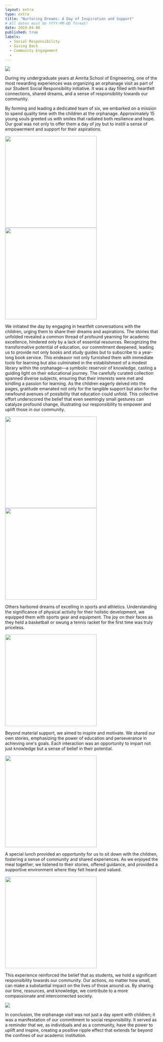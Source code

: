 ```yaml
---
layout: extra
type: extra
title: "Nurturing Dreams: A Day of Inspiration and Support"
# All dates must be YYYY-MM-DD format!
date: 2019-04-08
published: true
labels:
  - Social Responsibility
  - Giving Back
  - Community Engagement
  - 
---
```


<img class="img-fluid" src="../img/1.JPG">

During my undergraduate years at Amrita School of Engineering, one of the most rewarding experiences was organizing an orphanage visit as part of our Student Social Responsibility initiative. It was a day filled with heartfelt connections, shared dreams, and a sense of responsibility towards our community.

By forming and leading a dedicated team of six, we embarked on a mission to spend quality time with the children at the orphanage. Approximately 15 young souls greeted us with smiles that radiated both resilience and hope. Our goal was not only to offer them a day of joy but to instill a sense of empowerment and support for their aspirations.

<img width="300" class="rounded float-start pe-4" src="../img/2.JPG">
<img width="300" class="rounded float-start pe-4" src="../img/3.JPG">

We initiated the day by engaging in heartfelt conversations with the children, urging them to share their dreams and aspirations. The stories that unfolded revealed a common thread of profound yearning for academic excellence, hindered only by a lack of essential resources. Recognizing the transformative potential of education, our commitment deepened, leading us to provide not only books and study guides but to subscribe to a year-long book service. This endeavor not only furnished them with immediate tools for learning but also culminated in the establishment of a modest library within the orphanage—a symbolic reservoir of knowledge, casting a guiding light on their educational journey. The carefully curated collection spanned diverse subjects, ensuring that their interests were met and kindling a passion for learning. As the children eagerly delved into the pages, gratitude emanated not only for the tangible support but also for the newfound avenues of possibility that education could unfold. This collective effort underscored the belief that even seemingly small gestures can catalyze profound change, illustrating our responsibility to empower and uplift those in our community.

<img width="300px" class="rounded float-start pe-4" src="../img/4.JPG">
<img width="300px" class="rounded float-start pe-4" src="../img/5.JPG">

Others harbored dreams of excelling in sports and athletics. Understanding the significance of physical activity for their holistic development, we equipped them with sports gear and equipment. The joy on their faces as they held a basketball or swung a tennis racket for the first time was truly priceless.

<img width="300px" class="rounded float-start pe-4" src="../img/9.JPG">

Beyond material support, we aimed to inspire and motivate. We shared our own stories, emphasizing the power of education and perseverance in achieving one's goals. Each interaction was an opportunity to impart not just knowledge but a sense of belief in their potential.

<img width="300px" class="rounded float-start pe-4" src="../img/6.JPG">

A special lunch provided an opportunity for us to sit down with the children, fostering a sense of community and shared experiences. As we enjoyed the meal together, we listened to their stories, offered guidance, and provided a supportive environment where they felt heard and valued.

<img width="300px" class="rounded float-start pe-4" src="../img/10.JPG">

This experience reinforced the belief that as students, we hold a significant responsibility towards our community. Our actions, no matter how small, can make a substantial impact on the lives of those around us. By sharing our time, resources, and knowledge, we contribute to a more compassionate and interconnected society.

<img class="img-fluid" src="../img/8.JPG">

In conclusion, the orphanage visit was not just a day spent with children; it was a manifestation of our commitment to social responsibility. It served as a reminder that we, as individuals and as a community, have the power to uplift and inspire, creating a positive ripple effect that extends far beyond the confines of our academic institution.
